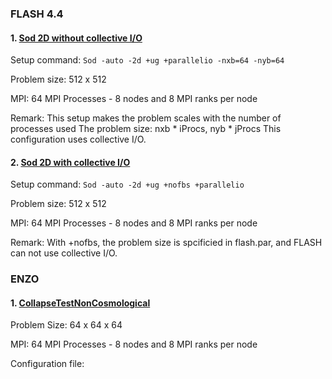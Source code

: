 
### FLASH 4.4

#### 1. [Sod 2D without collective I/O](./reports/sod_2d_nofbs.html)

Setup command: `Sod -auto -2d +ug +parallelio -nxb=64 -nyb=64`

Problem size: 512 x 512

MPI: 64 MPI Processes - 8 nodes and 8 MPI ranks per node

Remark: This setup makes the problem scales with the number of processes used
        The problem size: nxb * iProcs, nyb * jProcs
        This configuration uses collective I/O.

#### 2. [Sod 2D with collective I/O](./reports/sod_2d_ug.html)

Setup command: `Sod -auto -2d +ug +nofbs +parallelio`

Problem size: 512 x 512

MPI: 64 MPI Processes - 8 nodes and 8 MPI ranks per node

Remark: With +nofbs, the problem size is spcificied in flash.par, and FLASH can not use collective I/O.


### ENZO 

#### 1. [CollapseTestNonCosmological](./reports/CollapseTestNonCosmological.html)

Problem Size: 64 x 64 x 64

MPI: 64 MPI Processes - 8 nodes and 8 MPI ranks per node

Configuration file:
